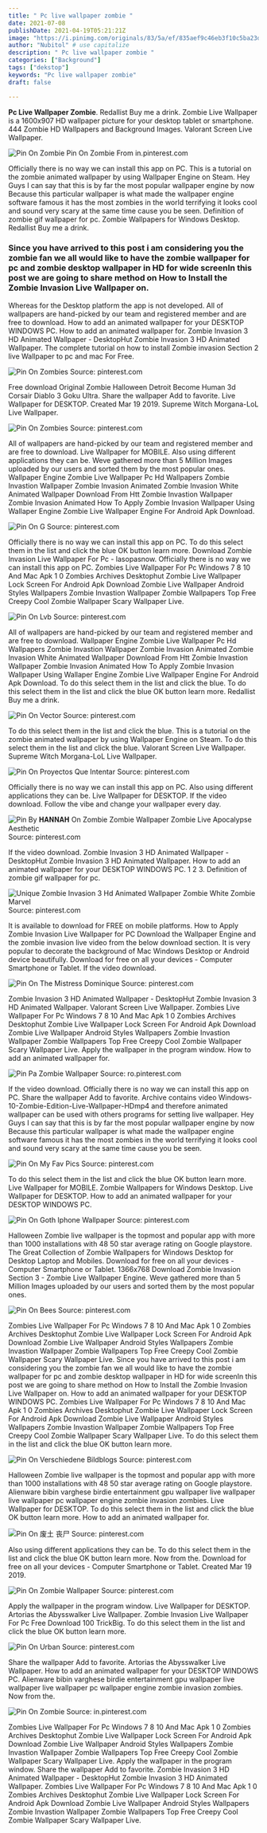 ```yaml
---
title: " Pc live wallpaper zombie "
date: 2021-07-08
publishDate: 2021-04-19T05:21:21Z
image: "https://i.pinimg.com/originals/83/5a/ef/835aef9c46eb3f10c5ba23d260230909.jpg"
author: "Nubitol" # use capitalize
description: " Pc live wallpaper zombie "
categories: ["Background"]
tags: ["dekstop"]
keywords: "Pc live wallpaper zombie"
draft: false

---
```



**Pc Live Wallpaper Zombie**. Redallist Buy me a drink. Zombie Live Wallpaper is a 1600x907 HD wallpaper picture for your desktop tablet or smartphone. 444 Zombie HD Wallpapers and Background Images. Valorant Screen Live Wallpaper.

![Pin On Zombie](https://i.pinimg.com/originals/83/5a/ef/835aef9c46eb3f10c5ba23d260230909.jpg "Pin On Zombie")
Pin On Zombie From in.pinterest.com


Officially there is no way we can install this app on PC. This is a tutorial on the zombie animated wallpaper by using Wallpaper Engine on Steam. Hey Guys I can say that this is by far the most popular wallpaper engine by now Because this particular wallpaper is what made the wallpaper engine software famous it has the most zombies in the world terrifying it looks cool and sound very scary at the same time cause you be seen. Definition of zombie gif wallpaper for pc. Zombie Wallpapers for Windows Desktop. Redallist Buy me a drink.

### Since you have arrived to this post i am considering you the zombie fan we all would like to have the zombie wallpaper for pc and zombie desktop wallpaper in HD for wide screenIn this post we are going to share method on How to Install the Zombie Invasion Live Wallpaper on.

Whereas for the Desktop platform the app is not developed. All of wallpapers are hand-picked by our team and registered member and are free to download. How to add an animated wallpaper for your DESKTOP WINDOWS PC. How to add an animated wallpaper for. Zombie Invasion 3 HD Animated Wallpaper - DesktopHut Zombie Invasion 3 HD Animated Wallpaper. The complete tutorial on how to install Zombie invasion Section 2 live Wallpaper to pc and mac For Free.


![Pin On Zombies](https://i.pinimg.com/originals/3b/6d/d6/3b6dd699f4d59082367b0493d6224606.png "Pin On Zombies")
Source: pinterest.com

Free download Original Zombie Halloween Detroit Become Human 3d Corsair Diablo 3 Goku Ultra. Share the wallpaper Add to favorite. Live Wallpaper for DESKTOP. Created Mar 19 2019. Supreme Witch Morgana-LoL Live Wallpaper.

![Pin On Zombies](https://i.pinimg.com/originals/64/02/67/64026750eea4a8b090bbfc6a31a5e781.jpg "Pin On Zombies")
Source: pinterest.com

All of wallpapers are hand-picked by our team and registered member and are free to download. Live Wallpaper for MOBILE. Also using different applications they can be. Weve gathered more than 5 Million Images uploaded by our users and sorted them by the most popular ones. Wallpaper Engine Zombie Live Wallpaper Pc Hd Wallpapers Zombie Invastion Wallpaper Zombie Invasion Animated Zombie Invasion White Animated Wallpaper Download From Htt Zombie Invastion Wallpaper Zombie Invasion Animated How To Apply Zombie Invasion Wallpaper Using Wallaper Engine Zombie Live Wallpaper Engine For Android Apk Download.

![Pin On G](https://i.pinimg.com/originals/56/0c/58/560c58eee453acb8738839e577fe8005.png "Pin On G")
Source: pinterest.com

Officially there is no way we can install this app on PC. To do this select them in the list and click the blue OK button learn more. Download Zombie Invasion Live Wallpaper For Pc - lasopasnow. Officially there is no way we can install this app on PC. Zombies Live Wallpaper For Pc Windows 7 8 10 And Mac Apk 1 0 Zombies Archives Desktophut Zombie Live Wallpaper Lock Screen For Android Apk Download Zombie Live Wallpaper Android Styles Wallpapers Zombie Invastion Wallpaper Zombie Wallpapers Top Free Creepy Cool Zombie Wallpaper Scary Wallpaper Live.

![Pin On Lvb](https://i.pinimg.com/originals/4a/7e/2c/4a7e2cfaeb8b878d8135ee2a19421968.jpg "Pin On Lvb")
Source: pinterest.com

All of wallpapers are hand-picked by our team and registered member and are free to download. Wallpaper Engine Zombie Live Wallpaper Pc Hd Wallpapers Zombie Invastion Wallpaper Zombie Invasion Animated Zombie Invasion White Animated Wallpaper Download From Htt Zombie Invastion Wallpaper Zombie Invasion Animated How To Apply Zombie Invasion Wallpaper Using Wallaper Engine Zombie Live Wallpaper Engine For Android Apk Download. To do this select them in the list and click the blue. To do this select them in the list and click the blue OK button learn more. Redallist Buy me a drink.

![Pin On Vector](https://i.pinimg.com/originals/36/24/2f/36242f27023ad5f153c9046025ab6189.jpg "Pin On Vector")
Source: pinterest.com

To do this select them in the list and click the blue. This is a tutorial on the zombie animated wallpaper by using Wallpaper Engine on Steam. To do this select them in the list and click the blue. Valorant Screen Live Wallpaper. Supreme Witch Morgana-LoL Live Wallpaper.

![Pin On Proyectos Que Intentar](https://i.pinimg.com/originals/98/06/ae/9806aefc2e67e62684ab695663732c82.gif "Pin On Proyectos Que Intentar")
Source: pinterest.com

Officially there is no way we can install this app on PC. Also using different applications they can be. Live Wallpaper for DESKTOP. If the video download. Follow the vibe and change your wallpaper every day.

![Pin By 𝐇𝐀𝐍𝐍𝐀𝐇 On Zombie Zombie Wallpaper Zombie Live Apocalypse Aesthetic](https://i.pinimg.com/originals/61/3c/cc/613ccc09342a86f19fde4099abd8c5e4.jpg "Pin By 𝐇𝐀𝐍𝐍𝐀𝐇 On Zombie Zombie Wallpaper Zombie Live Apocalypse Aesthetic")
Source: pinterest.com

If the video download. Zombie Invasion 3 HD Animated Wallpaper - DesktopHut Zombie Invasion 3 HD Animated Wallpaper. How to add an animated wallpaper for your DESKTOP WINDOWS PC. 1 2 3. Definition of zombie gif wallpaper for pc.

![Unique Zombie Invasion 3 Hd Animated Wallpaper Zombie White Zombie Marvel](https://i.pinimg.com/originals/7d/23/5a/7d235a3fb25925cce788409c9b25cd3f.jpg "Unique Zombie Invasion 3 Hd Animated Wallpaper Zombie White Zombie Marvel")
Source: pinterest.com

It is available to download for FREE on mobile platforms. How to Apply Zombie Invasion Live Wallpaper for PC Download the Wallpaper Engine and the zombie invasion live video from the below download section. It is very popular to decorate the background of Mac Windows Desktop or Android device beautifully. Download for free on all your devices - Computer Smartphone or Tablet. If the video download.

![Pin On The Mistress Dominique](https://i.pinimg.com/originals/d8/63/6f/d8636f932c6538b99ea130fed8bc55e7.jpg "Pin On The Mistress Dominique")
Source: pinterest.com

Zombie Invasion 3 HD Animated Wallpaper - DesktopHut Zombie Invasion 3 HD Animated Wallpaper. Valorant Screen Live Wallpaper. Zombies Live Wallpaper For Pc Windows 7 8 10 And Mac Apk 1 0 Zombies Archives Desktophut Zombie Live Wallpaper Lock Screen For Android Apk Download Zombie Live Wallpaper Android Styles Wallpapers Zombie Invastion Wallpaper Zombie Wallpapers Top Free Creepy Cool Zombie Wallpaper Scary Wallpaper Live. Apply the wallpaper in the program window. How to add an animated wallpaper for.

![Pin Pa Zombie Wallpaper](https://i.pinimg.com/originals/aa/c6/2a/aac62a9fcef01e136182863417da8efb.jpg "Pin Pa Zombie Wallpaper")
Source: ro.pinterest.com

If the video download. Officially there is no way we can install this app on PC. Share the wallpaper Add to favorite. Archive contains video Windows-10-Zombie-Edition-Live-Wallpaper-HDmp4 and therefore animated wallpaper can be used with others programs for setting live wallpaper. Hey Guys I can say that this is by far the most popular wallpaper engine by now Because this particular wallpaper is what made the wallpaper engine software famous it has the most zombies in the world terrifying it looks cool and sound very scary at the same time cause you be seen.

![Pin On My Fav Pics](https://i.pinimg.com/originals/db/5f/e1/db5fe1ef3c2813e1ffb7f05d5fe713bf.png "Pin On My Fav Pics")
Source: pinterest.com

To do this select them in the list and click the blue OK button learn more. Live Wallpaper for MOBILE. Zombie Wallpapers for Windows Desktop. Live Wallpaper for DESKTOP. How to add an animated wallpaper for your DESKTOP WINDOWS PC.

![Pin On Goth Iphone Wallpaper](https://i.pinimg.com/originals/60/f1/ef/60f1ef3cb7c8013b013eaf9293c464c1.jpg "Pin On Goth Iphone Wallpaper")
Source: pinterest.com

Halloween Zombie live wallpaper is the topmost and popular app with more than 1000 installations with 48 50 star average rating on Google playstore. The Great Collection of Zombie Wallpapers for Windows Desktop for Desktop Laptop and Mobiles. Download for free on all your devices - Computer Smartphone or Tablet. 1366x768 Download Zombie Invasion Section 3 - Zombie Live Wallpaper Engine. Weve gathered more than 5 Million Images uploaded by our users and sorted them by the most popular ones.

![Pin On Bees](https://i.pinimg.com/originals/8d/3a/ff/8d3aff8b52c391c0eee141ec38a3d495.jpg "Pin On Bees")
Source: pinterest.com

Zombies Live Wallpaper For Pc Windows 7 8 10 And Mac Apk 1 0 Zombies Archives Desktophut Zombie Live Wallpaper Lock Screen For Android Apk Download Zombie Live Wallpaper Android Styles Wallpapers Zombie Invastion Wallpaper Zombie Wallpapers Top Free Creepy Cool Zombie Wallpaper Scary Wallpaper Live. Since you have arrived to this post i am considering you the zombie fan we all would like to have the zombie wallpaper for pc and zombie desktop wallpaper in HD for wide screenIn this post we are going to share method on How to Install the Zombie Invasion Live Wallpaper on. How to add an animated wallpaper for your DESKTOP WINDOWS PC. Zombies Live Wallpaper For Pc Windows 7 8 10 And Mac Apk 1 0 Zombies Archives Desktophut Zombie Live Wallpaper Lock Screen For Android Apk Download Zombie Live Wallpaper Android Styles Wallpapers Zombie Invastion Wallpaper Zombie Wallpapers Top Free Creepy Cool Zombie Wallpaper Scary Wallpaper Live. To do this select them in the list and click the blue OK button learn more.

![Pin On Verschiedene Bildblogs](https://i.pinimg.com/originals/f7/38/7b/f7387bea1b7bfc20b97a1a137c8e82db.jpg "Pin On Verschiedene Bildblogs")
Source: pinterest.com

Halloween Zombie live wallpaper is the topmost and popular app with more than 1000 installations with 48 50 star average rating on Google playstore. Alienware bibin varghese birdie entertainment gpu wallpaper live wallpaper live wallpaper pc wallpaper engine zombie invasion zombies. Live Wallpaper for DESKTOP. To do this select them in the list and click the blue OK button learn more. How to add an animated wallpaper for.

![Pin On 废土 丧尸](https://i.pinimg.com/originals/28/5b/2f/285b2f3d3f88944ae82f90a9bf296a25.jpg "Pin On 废土 丧尸")
Source: pinterest.com

Also using different applications they can be. To do this select them in the list and click the blue OK button learn more. Now from the. Download for free on all your devices - Computer Smartphone or Tablet. Created Mar 19 2019.

![Pin On Zombie Wallpaper](https://i.pinimg.com/564x/bb/f4/44/bbf4449f3b68c7435ad6fa2777e158fb.jpg "Pin On Zombie Wallpaper")
Source: pinterest.com

Apply the wallpaper in the program window. Live Wallpaper for DESKTOP. Artorias the Abysswalker Live Wallpaper. Zombie Invasion Live Wallpaper For Pc Free Download 100 TrickBig. To do this select them in the list and click the blue OK button learn more.

![Pin On Urban](https://i.pinimg.com/originals/cc/ca/1e/ccca1e7508820d70578612b53d8d7fe0.jpg "Pin On Urban")
Source: pinterest.com

Share the wallpaper Add to favorite. Artorias the Abysswalker Live Wallpaper. How to add an animated wallpaper for your DESKTOP WINDOWS PC. Alienware bibin varghese birdie entertainment gpu wallpaper live wallpaper live wallpaper pc wallpaper engine zombie invasion zombies. Now from the.

![Pin On Zombie](https://i.pinimg.com/originals/83/5a/ef/835aef9c46eb3f10c5ba23d260230909.jpg "Pin On Zombie")
Source: in.pinterest.com

Zombies Live Wallpaper For Pc Windows 7 8 10 And Mac Apk 1 0 Zombies Archives Desktophut Zombie Live Wallpaper Lock Screen For Android Apk Download Zombie Live Wallpaper Android Styles Wallpapers Zombie Invastion Wallpaper Zombie Wallpapers Top Free Creepy Cool Zombie Wallpaper Scary Wallpaper Live. Apply the wallpaper in the program window. Share the wallpaper Add to favorite. Zombie Invasion 3 HD Animated Wallpaper - DesktopHut Zombie Invasion 3 HD Animated Wallpaper. Zombies Live Wallpaper For Pc Windows 7 8 10 And Mac Apk 1 0 Zombies Archives Desktophut Zombie Live Wallpaper Lock Screen For Android Apk Download Zombie Live Wallpaper Android Styles Wallpapers Zombie Invastion Wallpaper Zombie Wallpapers Top Free Creepy Cool Zombie Wallpaper Scary Wallpaper Live.

